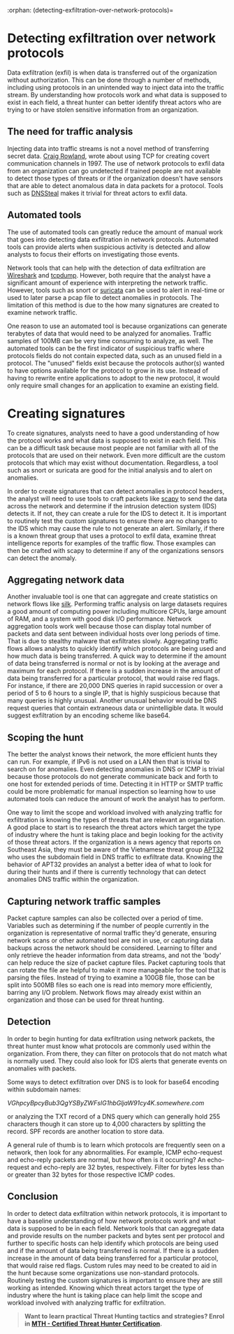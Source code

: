 :orphan:
(detecting-exfiltration-over-network-protocols)=
# Detecting exfiltration over network protocols
 

Data exfiltration (exfil) is when data is transferred out of the organization without authorization. This can be done through a number of methods, including using protocols in an unintended way to inject data into the traffic stream. By understanding how protocols work and what data is supposed to exist in each field, a threat hunter can better identify threat actors who are trying to or have stolen sensitive information from an organization.

## The need for traffic analysis

Injecting data into traffic streams is not a novel method of transferring secret data. [Craig Rowland](https://journals.uic.edu/ojs/index.php/fm/article/view/528),  wrote about using TCP for creating covert communication channels in 1997.  The use of network protocols to exfil data from an organization can go undetected if trained people are not available to detect those types of threats or if the organization doesn't have sensors that are able to detect anomalous data in data packets for a protocol. Tools such as [DNSSteal](https://github.com/m57/dnsteal) makes it trivial for threat actors to exfil data.

## Automated tools

The use of automated tools can greatly reduce the amount of manual work that goes into detecting data exfiltration in network protocols. Automated tools can provide alerts when suspicious activity is detected and allow analysts to focus their efforts on investigating those events.

Network tools that can help with the detection of data exfiltration are [Wireshark](https://www.wireshark.org) and [tcpdump](https://www.tcpdump.org).  However, both require that the analyst have a significant amount of experience with interpreting the network traffic. However, tools such as snort or [suricata](https://suricata.io) can be used to alert in real-time or used to later parse a pcap file to detect anomalies in protocols.  The limitation of this method is due to the how many signatures are created to examine network traffic.

One reason to use an automated tool is because organizations can generate terabytes of data that would need to be analyzed for anomalies.  Traffic samples of 100MB can be very time consuming to analyze, as well.  The automated tools can be the first indicator of suspicious traffic where protocols fields do not contain expected data, such as an unused field in a protocol.  The "unused" fields exist because the protocols author(s) wanted to have options available for the protocol to grow in its use.  Instead of having to rewrite entire applications to adopt to the new protocol, it would only require small changes for an application to examine an existing field.

# Creating signatures
To create signatures, analysts need to have a good understanding of how the protocol works and what data is supposed to exist in each field.  This can be a difficult task because most people are not familiar with all of the protocols that are used on their network.  Even more difficult are the custom protocols that which may exist without documentation.  Regardless, a tool such as snort or suricata are good for the initial analysis and to alert on anomalies.

In order to create signatures that can detect anomalies in protocol headers, the analyst will need to use tools to craft packets like [scapy](https://scapy.net/download/) to send the data across the network and determine if the intrusion detection system (IDS) detects it.  If not,  they can create a rule for the IDS to detect it.  It is important to routinely test the custom signatures to ensure there are no changes to the IDS which may cause the rule to not generate an alert.  Similarly, if there is a known threat group that uses a protocol to exfil data, examine threat intelligence reports for examples of the traffic flow.  Those examples can then be crafted with scapy to determine if any of the organizations sensors can detect the anomaly.

## Aggregating network data

Another invaluable tool is one that can aggregate and create statistics on network flows like [silk](https://tools.netsa.cert.org/silk/). Performing traffic analysis on large datasets requires a good amount of computing power including multicore CPUs, large amount of RAM, and a system with good disk I/O performance. Network aggregation tools work well because those can display total number of packets and data sent between individual hosts over long periods of time. That is due to stealthy malware that exfiltrates slowly. Aggregating traffic flows allows analysts to quickly identify which protocols are being used and how much data is being transferred.  A quick way to determine if the amount of data being transferred is normal or not is by looking at the average and maximum for each protocol. If there is a sudden increase in the amount of data being transferred for a particular protocol, that would raise red flags.  For instance, if there are 20,000 DNS queries in rapid succession or over a period of 5 to 6 hours to a single IP, that is highly suspicious because that many queries is highly unusual. Another unusual behavior would be DNS request queries that contain extraneous data or unintelligible data.  It would suggest exfiltration by an encoding scheme like base64.

## Scoping the hunt
The better the analyst knows their network, the more efficient hunts they can run.  For example, if IPv6 is not used on a LAN then that is trivial to search on for anomalies.  Even detecting anomalies in DNS or ICMP is trivial because those protocols do not generate communicate back and forth to one host for extended periods of time.  Detecting it in HTTP or SMTP traffic could be more problematic for manual inspection so learning how to use automated tools can reduce the amount of work the analyst has to perform.

One way to limit the scope and workload involved with analyzing traffic for exfiltration is knowing the types of threats that are relevant an organization. A good place to start is to research the threat actors which target the type of industry where the hunt is taking place and begin looking for the activity of those threat actors. If the organization is a news agency that reports on Southeast Asia, they must be aware of the Vietnamese threat group [APT32](https://attack.mitre.org/groups/G0050/) who uses the subdomain field in DNS traffic to exfiltrate data. Knowing the behavior of APT32 provides an analyst a better idea of what to look for during their hunts and if there is currently technology that can detect anomalies DNS traffic within the organization.

## Capturing network traffic samples

Packet capture samples can also be collected over a period of time. Variables such as determining if the number of people currently in the organization is representative of normal traffic they'd generate, ensuring network scans or other automated tool are not in use, or capturing data backups across the network should be considered.  Learning to filter and only retrieve the header information from data streams, and not the 'body' can help reduce the size of packet capture files. Packet capturing tools that can rotate the file are helpful to make it more manageable for the tool that is parsing the files.  Instead of trying to examine a 100GB file, those can be split into 500MB files so each one is read into memory more efficiently, barring any I/O problem.  Network flows may already exist within an organization and those can be used for threat hunting.

## Detection

In order to begin hunting for data exfiltration using network packets, the threat hunter must know what protocols are commonly used within the organization. From there, they can filter on protocols that do not match what is normally used. They could also look for IDS alerts that generate events on anomalies with packets.

Some ways to detect exfiltration over DNS is to look for base64 encoding within subdomain names:

*VGhpcyBpcyBub3QgYSByZWFsIG1hbGljaW91cy4K.somewhere.com*

or analyzing the TXT record of a DNS query which can generally hold 255 characters though it can store up to 4,000 characters by splitting the record.  SPF records are another location to store data.

A general rule of thumb is to learn which protocols are frequently seen on a network, then look for any abnormalities.  For example, ICMP echo-request and echo-reply packets are normal, but how often is it occurring?  An echo-request and echo-reply are 32 bytes, respectively.  Filter for bytes less than or greater than 32 bytes for those respective ICMP codes.

## Conclusion

In order to detect data exfiltration within network protocols, it is important to have a baseline understanding of how network protocols work and what data is supposed to be in each field.  Network tools that can aggregate data and provide results on the number packets and bytes sent per protocol and further to specific hosts can help identify which protocols are being used and if the amount of data being transferred is normal.  If there is a sudden increase in the amount of data being transferred for a particular protocol, that would raise red flags.  Custom rules may need to be created to aid in the hunt because some organizations use non-standard protocols.  Routinely testing the custom signatures is important to ensure they are still working as intended. Knowing which threat actors target the type of industry where the hunt is taking place can help limit the scope and workload involved with analyzing traffic for exfiltration.

> **Want to learn practical Threat Hunting tactics and strategies? Enrol in [MTH - Certified Threat Hunter Certification](https://www.mosse-institute.com/certifications/mth-certified-threat-hunter.html).**